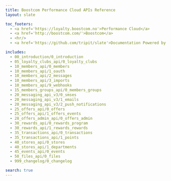 ```yaml
---
title: Boostcom Performance Cloud APIs Reference
layout: slate

toc_footers:
  - <a href='https://loyalty.boostcom.no'>Performance Cloud</a>
  - <a href='http://boostcom.com/'>Boostcom</a>
  - <hr/>
  - <a href='https://github.com/tripit/slate'>Documentation Powered by Slate</a>

includes:
  - 00_introduction/0_introduction
  - 05_loyalty_clubs_api/0_loyalty_clubs
  - 10_members_api/0_members
  - 10_members_api/1_oauth
  - 10_members_api/2_messages
  - 10_members_api/3_imports
  - 10_members_api/9_webhooks
  - 15_members_groups_api/0_members_groups
  - 20_messaging_api_v3/0_smses
  - 20_messaging_api_v3/1_emails
  - 20_messaging_api_v3/2_push_notifications
  - 25_offers_api/0_offers
  - 25_offers_api/1_offers_events
  - 28_offers_admin_api/0_offers_admin
  - 30_rewards_api/0_rewards_program
  - 30_rewards_api/1_rewards_rewards
  - 35_transactions_api/0_transactions
  - 35_transactions_api/1_points
  - 40_stores_api/0_stores
  - 40_stores_api/1_departments
  - 45_events_api/0_events
  - 50_files_api/0_files
  - 999_changelog/0_changelog

search: true
---
```

